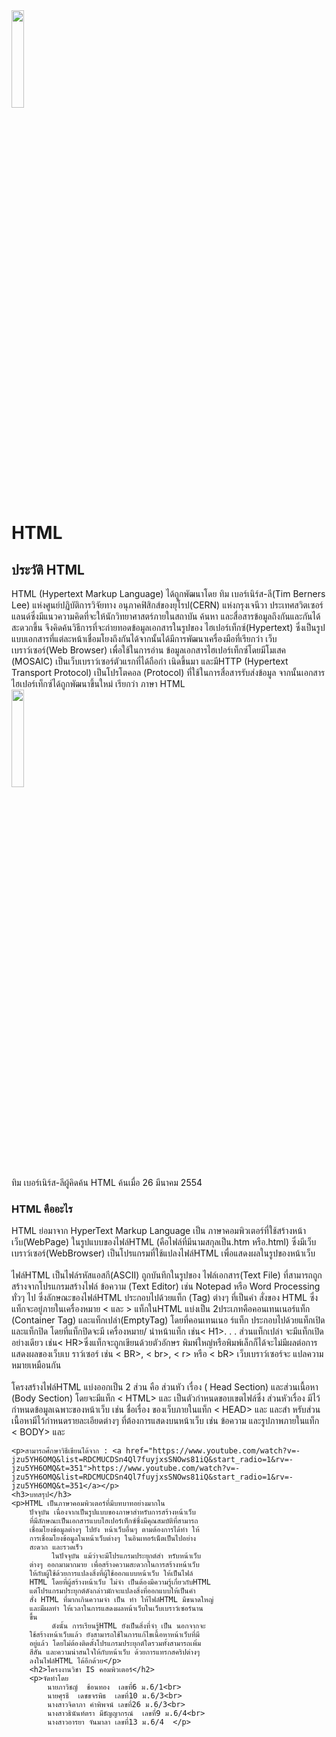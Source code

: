 <!DOCTYPE html>
<html>

<head>
    <title>html</title>
</head>

<body>
    <image src="https://scontent.fbkk5-5.fna.fbcdn.net/v/t1.18169-9/426947_118253688318240_482864504_n.jpg?_nc_cat=100&ccb=1-7&_nc_sid=973b4a&_nc_eui2=AeGyN6r7KlLuDfj9JfHF0Vsn48bQXKLSBMzjxtBcotIEzKRE0wNT6sMp7UyZgy9s0XQwV2WCThJHPFGs0jF3BhVX&_nc_ohc=xTZxVcDxgP4AX93itYM&_nc_ht=scontent.fbkk5-5.fna&oh=00_AT-F5bzFN6uPEP0ldjiYlNWt6tjzHFNVFPcqPpeQZ9Ql4w&oe=632D6F9D"width="20%"height="20%">
        <h1>HTML</h1>
        <h2>ประวัติ HTML</h2>
    <p>HTML (Hypertext Markup Language) ได้ถูกพัฒนาโดย ทิม เบอร์เนิร์ส-ลี(Tim Berners Lee) แห่งศูนย์ปฏิบัติการวิจัยทาง
        อนุภาคฟิสิกส์ของยุโรป(CERN) แห่งกรุงเจนีวา ประเทศสวิตเซอร์แลนด์ซึ่งมีแนวความคิดที่จะให้นักวิทยาศาสตร์ภายในสถาบัน ค้นหา
        และสื่อสารข้อมูลถึงกันและกันได้สะดวกขึ้น จึงคิดค้นวิธีการที่จะถ่ายทอดข้อมูลเอกสารในรูปของ ไฮเปอร์เท็กซ์(Hypertext) ซึ่งเป็นรูป
        แบบเอกสารที่แต่ละหน้าเชื่อมโยงถึงกันได้จากนั้นได้มีการพัฒนาเครื่องมือที่เรียกว่า เว็บเบราว์เซอร์(Web Browser) เพื่อใช้ในการอ่าน
        ข้อมูลเอกสารไฮเปอร์เท็กซ์โดยมีโมเสค (MOSAIC) เป็นเว็บเบราว์เซอร์ตัวแรกที่ได้ถือกำ เนิดขึ้นมา และมีHTTP (Hypertext Transport
        Protocol) เป็นโปรโตคอล (Protocol) ที่ใช้ในการสื่อสารรับส่งข้อมูล จากนั้นเอกสารไฮเปอร์เท็กซ์ได้ถูกพัฒนาขึ้นใหม่ เรียกว่า ภาษา
        HTML
        <br>  
        <image src="https://assets.beartai.com/uploads/2022/01/Tim-Berners-Lee-WWW.jpg"width="20%"height="20%">
          <br>  ทิม เบอร์เนิร์ส-ลีผู้คิดค้น HTML ค้นเมื่อ 26 มีนาคม 2554
    </p>
    <h3>HTML คืออะไร</h3>
    <p> HTML ย่อมาจาก HyperText Markup Language เป็น ภาษาคอมพิวเตอร์ที่ใช้สร้างหน้าเว็บ(WebPage) ในรูปแบบของไฟล์HTML (คือไฟล์ที่มีนามสกุลเป็น.htm หรือ.html) ซึ่งมีเว็บเบราว์เซอร์(WebBrowser) เป็นโปรแกรมที่ใช้แปลงไฟล์HTML เพื่อแสดงผลในรูปของหน้าเว็บ
        <br>
         <br>    ไฟล์HTML เป็นไฟล์รหัสแอสกี(ASCII) ถูกบันทึกในรูปของ
        ไฟล์เอกสาร(Text File) ที่สามารถถูกสร้างจากโปรแกรมสร้างไฟล์
        ข้อความ (Text Editor) เช่น Notepad หรือ Word Processing
        ทั่วๆ ไป ซึ่งลักษณะของไฟล์HTML ประกอบไปด้วยแท็ก (Tag)
        ต่างๆ ที่เป็นคำ สั่งของ HTML ซึ่งแท็กจะอยู่ภายในเครื่องหมาย
        < และ >
             แท็กในHTML แบ่งเป็น 2ประเภทคือคอนเทนเนอร์แท็ก
        (Container Tag) และแท็กเปล่า(EmptyTag) โดยที่คอนเทนเนอ
        ร์แท็ก ประกอบไปด้วยแท็กเปิด และแท็กปิด โดยที่แท็กปิดจะมี
        เครื่องหมาย/ นำหน้าแท็ก เช่น< H1>. . .</ H1> ส่วนแท็กเปล่า
        จะมีแท็กเปิดอย่างเดียว เช่น< HR>ซึ่งแท็กจะถูกเขียนด้วยตัวอักษร
        พิมพ์ใหญ่หรือพิมพ์เล็กก็ได้จะไม่มีผลต่อการแสดงผลของเว็บเบ
        ราว์เซอร์ เช่น < BR>, < br>, < r> หรือ < bR> เว็บเบราว์เซอร์จะ
        แปลความหมายเหมือนกัน
        <br>
        <br>โครงสร้างไฟล์HTML แบ่งออกเป็น 2 ส่วน คือ ส่วนหัว
        เรื่อง ( Head Section) และส่วนเนื้อหา (Body Section) โดยจะมีแท็ก < HTML> และ </ HTML> เป็นตัวกำหนดขอบเขตไฟล์ซึ่ง
        ส่วนหัวเรื่อง มีไว้กำหนดข้อมูลเฉพาะของหน้าเว็บ เช่น ชื่อเรื่อง
        ของเว็บภายในแท็ก < HEAD> และ </ HEAD> และสำ หรับส่วน
        เนื้อหามีไว้กำหนดรายละเอียดต่างๆ ที่ต้องการแสดงบนหน้าเว็บ
        เช่น ข้อความ และรูปภาพภายในแท็ก  < BODY> และ </ BODY>
        </p>

    <p>สามารถศึกษาวิธีเขียนได้จาก : <a href="https://www.youtube.com/watch?v=-jzu5YH6OMQ&list=RDCMUCDSn4Ql7fuyjxsSNOws81iQ&start_radio=1&rv=-jzu5YH6OMQ&t=351">https://www.youtube.com/watch?v=-jzu5YH6OMQ&list=RDCMUCDSn4Ql7fuyjxsSNOws81iQ&start_radio=1&rv=-jzu5YH6OMQ&t=351</a></p>
    <h3>บทสรุป</h3>
    <p>HTML เป็นภาษาคอมพิวเตอร์ที่มีบทบาทอย่างมากใน
        ปัจจุบัน เนื่องจากเป็นรูปแบบของภาษาสำหรับการสร้างหน้าเว็บ
        ที่มีลักษณะเป็นเอกสารแบบไฮเปอร์เท็กซ์ซึ่งมีคุณสมบัติที่สามารถ
        เชื่อมโยงข้อมูลต่างๆ ไปยัง หน้าเว็บอื่นๆ ตามต้องการได้ทำ ให้
        การเชื่อมโยงข้อมูลในหน้าเว็บต่างๆ ในอินเทอร์เน็ตเป็นไปอย่าง
        สะดวก และรวดเร็ว
             ในปัจจุบัน แม้ว่าจะมีโปรแกรมประยุกต์สำ หรับหน้าเว็บ
        ต่างๆ ออกมามากมาย เพื่อสร้างความสะดวกในการสร้างหน้าเว็บ
        ให้กับผู้ใช้ด้วยการแปลงสิ่งที่ผู้ใช้ออกแบบหน้าเว็บ ให้เป็นไฟล์
        HTML โดยที่ผู้สร้างหน้าเว็บ ไม่จำ เป็นต้องมีความรู้เกี่ยวกับHTML
        แต่โปรแกรมประยุกต์ดังกล่าวมักจะแปลงสิ่งที่ออกแบบให้เป็นคำ
        สั่ง HTML ที่มากเกินความจำ เป็น ทำ ให้ไฟล์HTML มีขนาดใหญ่
        และมีผลทำ ให้เวลาในการแสดงผลหน้าเว็บในเว็บเบราว์เซอร์นาน
        ขึ้น
             ดังนั้น การเรียนรู้HTML ยังเป็นสิ่งที่จำ เป็น นอกจากจะ
        ใช้สร้างหน้าเว็บแล้ว ยังสามารถใช้ในการแก้ไขเนื้อหาหน้าเว็บที่มี
        อยู่แล้ว โดยไม่ต้องติดตั้งโปรแกรมประยุกต์ใดรวมทั้งสามารถเพิ่ม
        สีสัน และความน่าสนใจให้กับหน้าเว็บ ด้วยการแทรกสคริปต่างๆ
        ลงในไฟล์HTML ได้อีกด้วย</p>
        <h2>โครงงานวิชา IS คอมพิวเตอร์</h2>
        <p>จัดทำโดย
            นายภาวิชญ์  ช้อนทอง  เลขที่6 ม.6/1<br>
            นายศุรธี  เดชขจรพิธ  เลขที่10 ม.6/3<br>
            นางสาวจิดาภา คำพิพจน์ เลขที่26 ม.6/3<br>
            นางสาวธินันท์ตรา มีธัญญากรณ์  เลขที่9 ม.6/4<br>
            นางสาวอารยา จันมาลา เลขที่13 ม.6/4	</p>



</body>





</html>
